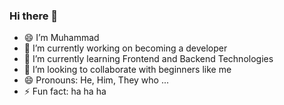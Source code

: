 ### Hi there 👋
- 😄 I’m  Muhammad
- 🔭 I’m currently working on becoming a developer
- 🌱 I’m currently learning Frontend and Backend Technologies
- 👯 I’m looking to collaborate with beginners like me
- 😄 Pronouns: He, Him, They who ...
- ⚡ Fun fact: ha ha ha 

<!--
**hmdnz/hmdnz** is a ✨ _special_ ✨ repository because its `README.md` (this file) appears on your GitHub profile.

Here are some ideas to get you started:

- 🔭 I’m currently working on ...
- 🌱 I’m currently learning ...
- 👯 I’m looking to collaborate on ...
- 🤔 I’m looking for help with ...
- 💬 Ask me about ...
- 📫 How to reach me: ...
- 😄 Pronouns: ...
- ⚡ Fun fact: ...

